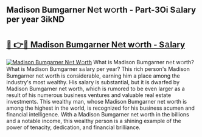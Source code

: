 ## Madison Bumgarner N𝚎t w𝚘rth - Part-3Oi S𝚊lary per year 3ikND

# <h2><a href="http://gc1jsm.nevu.top/?p=Madison+Bumgarner">🔗 👉🔴 Madison Bumgarner N𝚎t w𝚘rth - S𝚊lary</a></h2>

[![Madison Bumgarner N𝚎t W𝚘rth](https://i.imgur.com/Oavwk0R.jpeg)](http://gc1jsm.nevu.top/?p=Madison+Bumgarner)
What is Madison Bumgarner n𝚎t w𝚘rth? What is Madison Bumgarner s𝚊lary per year?
This rich person's Madison Bumgarner net worth is considerable, earning him a place among the industry's most wealthy. His salary is substantial, but it is dwarfed by Madison Bumgarner net worth, which is rumored to be even larger as a result of his numerous business ventures and valuable real estate investments. This wealthy man, whose Madison Bumgarner net worth is among the highest in the world, is recognized for his business acumen and financial intelligence. With a Madison Bumgarner net worth in the billions and a notable income, this wealthy person is a shining example of the power of tenacity, dedication, and financial brilliance.
